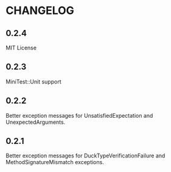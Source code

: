 # CHANGELOG

## 0.2.4

MIT License

## 0.2.3

MiniTest::Unit support

## 0.2.2

Better exception messages for UnsatisfiedExpectation and UnexpectedArguments.

## 0.2.1

Better exception messages for DuckTypeVerificationFailure and MethodSignatureMismatch exceptions.
